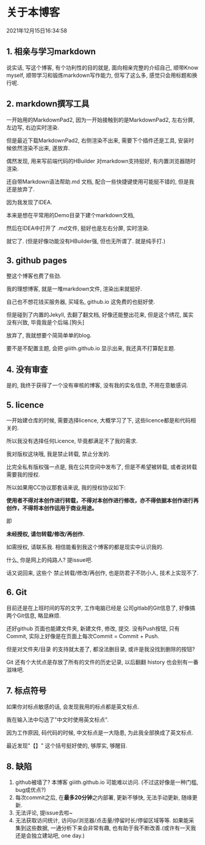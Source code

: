 # 关于本博客
2021年12月15日16:34:58

## 1. 相亲与学习markdown
说实话, 写这个博客, 有个功利性的目的就是, 面向相亲完整的介绍自己, 顺带Know myself, 顺带学习和锻炼markdown写作能力, 但写了这么多, 感觉只会用标题和换行呢.
## 2. markdown撰写工具
一开始用的MarkdownPad2, 因为一开始接触到的是MarkdownPad2, 左右分屏, 左边写, 右边实时渲染.

但是最近下载MarkdownPad2, 右侧渲染不出来, 需要下个插件还是工具, 安装时候依然渲染不出来, 遂放弃.

偶然发现, 用来写前端代码的HBuilder 对markdown支持挺好, 有内置浏览器随时渲染.

还自带Markdown语法帮助.md 文档, 配合一些快捷键使用可能挺不错的, 但是我还是放弃了.

因为我发现了IDEA.

本来是想在平常用的Demo目录下建个markdown文档,

然后在IDEA中打开了 .md文件, 挺好也是左右分屏, 实时渲染.

就它了. (但是好像功能没有HBuilder强, 但也无所谓了. 就是纯手打.)

## 3. github pages
整这个博客也费了些劲.

我的理想博客, 就是一堆markdown文件, 渲染出来就挺好.

自己也不想花钱买服务器, 买域名, github.io 这免费的也挺好使.

但是碰到了内置的Jekyll, 去翻了翻文档, 好像还能整出花来, 但是这个绣花, 属实没有兴致, 毕竟我是个后端.\[狗头\]

放弃了, 我就想要个简简单单的blog. 

要不是不配置主题, 会把 giiith.github.io 显示出来, 我还真不打算配主题.

## 4. 没有审查
是的, 我终于获得了一个没有审核的博客, 没有我的实名信息, 不用在意敏感词.

## 5. licence
一开始建仓库的时候, 需要选择licence, 大概学习了下, 这些licence都是和代码相关的.

所以我没有选择任何Licence, 毕竟都满足不了我的需求.

我对版权这块哦, 我是禁止转载, 禁止分发的. 

比完全私有版权强一点是, 我在公共空间中发布了, 但是不希望被转载, 或者说转载需要我的授权.

所以如果用CC协议那套话来说, 我的授权协议如下:

**使用者不得对本创作进行转载，不得对本创作进行修改，亦不得依据本创作进行再创作，不得将本创作运用于商业用途。**

即

**未经授权, 请勿转载/修改/再创作.**

如需授权, 请联系我. 相信能看到我这个博客的都是现实中认识我的.

什么, 你是网上的纯路人? 提issue吧. 

话又说回来, 这些个 禁止转载/修改/再创作, 也是防君子不防小人, 技术上实现不了.

## 6. Git
目前还是在上班时间的写的文字, 工作电脑已经是 公司gitlab的Git信息了, 好像搞两个Git信息, 略显麻烦.

还好github 页面也能建文件夹, 新建文件, 修改, 提交. 没有Push按钮, 只有Commit, 实际上好像是在页面上每次Commit = Commit + Push.

但是对文件夹/目录 的支持就太差了, 都没法删目录, 或许是我没找到删除的按钮?

Git 还有个大优点是存放了所有的文件的历史记录, 以后翻翻 history 也会别有一番滋味吧.

## 7. 标点符号
如果你对标点敏感的话, 会发现我用的标点都是英文标点.

我在输入法中勾选了"中文时使用英文标点".

因为工作原因, 码代码的时候, 中文标点是一大隐患, 为此我全部换成了英文标点.

最近发现"【】" 这个括号挺好使的, 够厚实, 够醒目.

## 8. 缺陷
1. github被墙了? 本博客 giiith.github.io 可能难以访问. (不过这好像是一种门槛, bug成优点?)
2. 每次commit之后, 在**最多20分钟**之内部署, 更新不够快, 无法手动更新, 随缘更新.
3. 无法评论, 提issue去啦~
4. 无法获取访问统计, 访问ip/浏览器/点击量/停留时长/停留区域等等. 如果能采集到这些数据, 一通分析下来会非常有趣, 也有助于我不断改善.(或许有一天我还是会独立建站吧, one day.)
